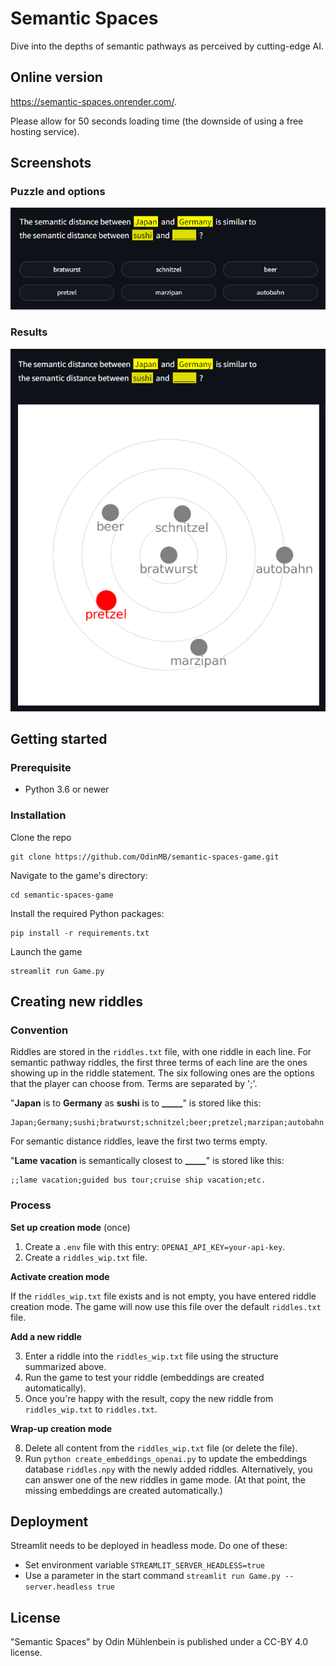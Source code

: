 # Semantic Spaces

Dive into the depths of semantic pathways as perceived by cutting-edge AI.

## Online version

https://semantic-spaces.onrender.com/.

Please allow for 50 seconds loading time (the downside of using a free hosting service).

## Screenshots

### Puzzle and options

![Puzzle and options](img/screen1.png)

### Results

![Results](img/screen2.png)

## Getting started

### Prerequisite

- Python 3.6 or newer

### Installation

Clone the repo

    git clone https://github.com/OdinMB/semantic-spaces-game.git

Navigate to the game's directory:

    cd semantic-spaces-game

Install the required Python packages:

    pip install -r requirements.txt

Launch the game

    streamlit run Game.py

## Creating new riddles

### Convention

Riddles are stored in the `riddles.txt` file, with one riddle in each line. For semantic pathway riddles, the first three terms of each line are the ones showing up in the riddle statement. The six following ones are the options that the player can choose from. Terms are separated by ';'.

"**Japan** is to **Germany** as **sushi** is to **\_\_\_\_\_**" is stored like this:

    Japan;Germany;sushi;bratwurst;schnitzel;beer;pretzel;marzipan;autobahn

For semantic distance riddles, leave the first two terms empty.

"**Lame vacation** is semantically closest to **\_\_\_\_\_**" is stored like this:

    ;;lame vacation;guided bus tour;cruise ship vacation;etc.

### Process

**Set up creation mode** (once)

1. Create a `.env` file with this entry: `OPENAI_API_KEY=your-api-key`.
2. Create a `riddles_wip.txt` file.

**Activate creation mode**

If the `riddles_wip.txt` file exists and is not empty, you have entered riddle creation mode. The game will now use this file over the default `riddles.txt` file.

**Add a new riddle**

3. Enter a riddle into the `riddles_wip.txt` file using the structure summarized above.
4. Run the game to test your riddle (embeddings are created automatically).
5. Once you're happy with the result, copy the new riddle from `riddles_wip.txt` to `riddles.txt`.

**Wrap-up creation mode**

8. Delete all content from the `riddles_wip.txt` file (or delete the file).
9. Run `python create_embeddings_openai.py` to update the embeddings database `riddles.npy` with the newly added riddles. Alternatively, you can answer one of the new riddles in game mode. (At that point, the missing embeddings are created automatically.)

## Deployment

Streamlit needs to be deployed in headless mode. Do one of these:

- Set environment variable `STREAMLIT_SERVER_HEADLESS=true`
- Use a parameter in the start command `streamlit run Game.py --server.headless true`

## License

"Semantic Spaces" by Odin Mühlenbein is published under a CC-BY 4.0 license.
